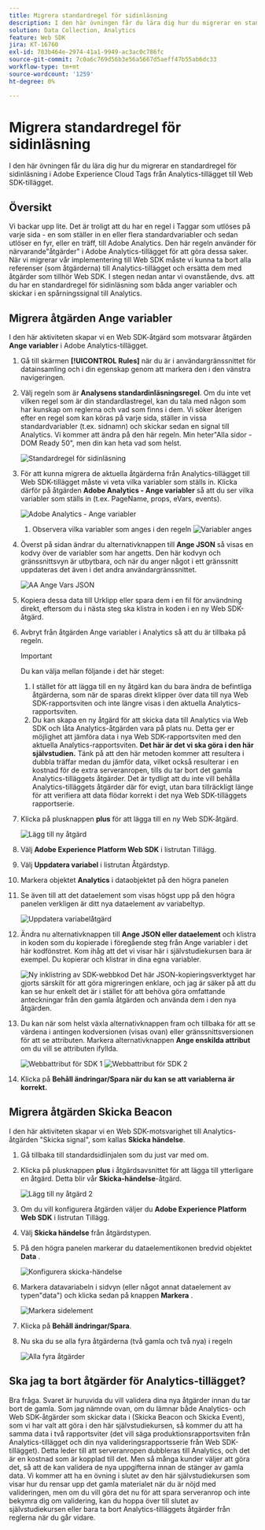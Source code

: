 ```yaml
---
title: Migrera standardregel för sidinläsning
description: I den här övningen får du lära dig hur du migrerar en standardregel för sidinläsning i Adobe Experience Cloud Tags från Analytics-tillägget till Web SDK-tillägget.
solution: Data Collection, Analytics
feature: Web SDK
jira: KT-16760
exl-id: 783b464e-2974-41a1-9949-ac3ac0c786fc
source-git-commit: 7c0a6c769d56b3e56a5667d5aeff47b55ab6dc33
workflow-type: tm+mt
source-wordcount: '1259'
ht-degree: 0%

---
```


# Migrera standardregel för sidinläsning

I den här övningen får du lära dig hur du migrerar en standardregel för sidinläsning i Adobe Experience Cloud Tags från Analytics-tillägget till Web SDK-tillägget.

## Översikt

Vi backar upp lite. Det är troligt att du har en regel i Taggar som utlöses på varje sida - en som ställer in en eller flera standardvariabler och sedan utlöser en fyr, eller en träff, till Adobe Analytics. Den här regeln använder för närvarande&quot;åtgärder&quot; i Adobe Analytics-tillägget för att göra dessa saker. När vi migrerar vår implementering till Web SDK måste vi kunna ta bort alla referenser (som åtgärderna) till Analytics-tillägget och ersätta dem med åtgärder som tillhör Web SDK. I stegen nedan antar vi ovanstående, dvs. att du har en standardregel för sidinläsning som båda anger variabler och skickar i en spårningssignal till Analytics.

## Migrera åtgärden Ange variabler

I den här aktiviteten skapar vi en Web SDK-åtgärd som motsvarar åtgärden **Ange variabler** i Adobe Analytics-tillägget.

1. Gå till skärmen **[!UICONTROL Rules]** när du är i användargränssnittet för datainsamling och i din egenskap genom att markera den i den vänstra navigeringen.
1. Välj regeln som är **Analysens standardinläsningsregel**. Om du inte vet vilken regel som är din standardlastregel, kan du tala med någon som har kunskap om reglerna och vad som finns i dem. Vi söker återigen efter en regel som kan köras på varje sida, ställer in vissa standardvariabler (t.ex. sidnamn) och skickar sedan en signal till Analytics. Vi kommer att ändra på den här regeln. Min heter&quot;Alla sidor - DOM Ready 50&quot;, men din kan heta vad som helst.

   ![Standardregel för sidinläsning](assets/default-page-load-rule.jpg)

1. För att kunna migrera de aktuella åtgärderna från Analytics-tillägget till Web SDK-tillägget måste vi veta vilka variabler som ställs in. Klicka därför på åtgärden **Adobe Analytics - Ange variabler** så att du ser vilka variabler som ställs in (t.ex. PageName, props, eVars, events).

   ![Adobe Analytics - Ange variabler](assets/aa-set-variables.jpg)
   1. Observera vilka variabler som anges i den regeln
      ![Variabler anges](assets/aa-vars-set.jpg)

1. Överst på sidan ändrar du alternativknappen till **Ange JSON** så visas en kodvy över de variabler som har angetts. Den här kodvyn och gränssnittsvyn är utbytbara, och när du anger något i ett gränssnitt uppdateras det även i det andra användargränssnittet.

   ![AA Ange Vars JSON](assets/aa-setvars-json.jpg)

1. Kopiera dessa data till Urklipp eller spara dem i en fil för användning direkt, eftersom du i nästa steg ska klistra in koden i en ny Web SDK-åtgärd.
1. Avbryt från åtgärden Ange variabler i Analytics så att du är tillbaka på regeln.

   >[!IMPORTANT]
   >
   >Du kan välja mellan följande i det här steget:
   >1. I stället för att lägga till en ny åtgärd kan du bara ändra de befintliga åtgärderna, som när de sparas direkt klipper över data till nya Web SDK-rapportsviten och inte längre visas i den aktuella Analytics-rapportsviten.
   >1. Du kan skapa en ny åtgärd för att skicka data till Analytics via Web SDK och låta Analytics-åtgärden vara på plats nu. Detta ger er möjlighet att jämföra data i nya Web SDK-rapportsviten med den aktuella Analytics-rapportsviten. **Det här är det vi ska göra i den här självstudien.** Tänk på att den här metoden kommer att resultera i dubbla träffar medan du jämför data, vilket också resulterar i en kostnad för de extra serveranropen, tills du tar bort det gamla Analytics-tilläggets åtgärder. Det är tydligt att du inte vill behålla Analytics-tilläggets åtgärder där för evigt, utan bara tillräckligt länge för att verifiera att data flödar korrekt i det nya Web SDK-tilläggets rapportserie.

1. Klicka på plusknappen **plus** för att lägga till en ny Web SDK-åtgärd.

   ![Lägg till ny åtgärd](assets/add-new-action.jpg)

1. Välj **Adobe Experience Platform Web SDK** i listrutan Tillägg.
1. Välj **Uppdatera variabel** i listrutan Åtgärdstyp.
1. Markera objektet **Analytics** i dataobjektet på den högra panelen
1. Se även till att det dataelement som visas högst upp på den högra panelen verkligen är ditt nya dataelement av variabeltyp.

   ![Uppdatera variabelåtgärd](assets/update-variable-action-analytics.jpg)

1. Ändra nu alternativknappen till **Ange JSON eller dataelement** och klistra in koden som du kopierade i föregående steg från Ange variabler i det här kodfönstret. Kom ihåg att det vi visar här i självstudiekursen bara är exempel. Du kopierar och klistrar in dina egna variabler.

   ![Ny inklistring av SDK-webbkod](assets/new-websdk-code-paste.jpg)
Det här JSON-kopieringsverktyget har gjorts särskilt för att göra migreringen enklare, och jag är säker på att du kan se hur enkelt det är i stället för att behöva göra omfattande anteckningar från den gamla åtgärden och använda dem i den nya åtgärden.

1. Du kan när som helst växla alternativknappen fram och tillbaka för att se värdena i antingen kodversionen (visas ovan) eller gränssnittsversionen för att se attributen. Markera alternativknappen **Ange enskilda attribut** om du vill se attributen ifyllda.

   ![Webbattribut för SDK 1](assets/websdk-attributes-1.jpg)
   ![Webbattribut för SDK 2](assets/websdk-attributes-2.jpg)

1. Klicka på **Behåll ändringar/Spara när du kan se att variablerna är korrekt.**

## Migrera åtgärden Skicka Beacon

I den här aktiviteten skapar vi en Web SDK-motsvarighet till Analytics-åtgärden &quot;Skicka signal&quot;, som kallas **Skicka händelse**.

1. Gå tillbaka till standardsidlinjalen som du just var med om.
1. Klicka på plusknappen **plus** i åtgärdsavsnittet för att lägga till ytterligare en åtgärd. Detta blir vår **Skicka-händelse**-åtgärd.

   ![Lägg till ny åtgärd 2](assets/add-new-action-2.jpg)

1. Om du vill konfigurera åtgärden väljer du **Adobe Experience Platform Web SDK** i listrutan Tillägg.
1. Välj **Skicka händelse** från åtgärdstypen.
1. På den högra panelen markerar du dataelementikonen bredvid objektet **Data** .

   ![Konfigurera skicka-händelse](assets/send-event-config.jpg)

1. Markera datavariabeln i sidvyn (eller något annat dataelement av typen&quot;data&quot;) och klicka sedan på knappen **Markera** .

   ![Markera sidelement](assets/select-data-element-variable.jpg)

1. Klicka på **Behåll ändringar/Spara**.
1. Nu ska du se alla fyra åtgärderna (två gamla och två nya) i regeln

   ![Alla fyra åtgärder](assets/all-four-actions.jpg)

## Ska jag ta bort åtgärder för Analytics-tillägget?

Bra fråga. Svaret är huruvida du vill validera dina nya åtgärder innan du tar bort de gamla. Som jag nämnde ovan, om du lämnar både Analytics- och Web SDK-åtgärder som skickar data i (Skicka Beacon och Skicka Event), som vi har valt att göra i den här självstudiekursen, så kommer du att ha samma data i två rapportsviter (det vill säga produktionsrapportsviten från Analytics-tillägget och din nya valideringsrapportsserie från Web SDK-tillägget). Detta leder till att serveranropen dubbleras till Analytics, och det är en kostnad som är kopplad till det. Men så många kunder väljer att göra det, så att de kan validera de nya uppgifterna innan de stänger av gamla data. Vi kommer att ha en övning i slutet av den här självstudiekursen som visar hur du rensar upp det gamla materialet när du är nöjd med valideringen, men om du vill göra det nu för att spara serveranrop och inte bekymra dig om validering, kan du hoppa över till slutet av självstudiekursen eller bara ta bort Analytics-tilläggets åtgärder från reglerna när du går vidare.
